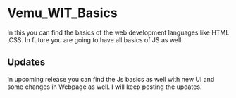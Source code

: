 # Vemu_WIT_Basics
In this you can find the basics of the web development languages like HTML ,CSS. 
In future you are going to have all basics of JS as well. 
## Updates 
In upcoming release you can find the Js basics as well with new UI and some changes in Webpage as well.
I will keep posting the updates.

